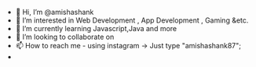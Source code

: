 - 👋 Hi, I’m @amishashank
- 👀 I’m interested in Web Development , App Development , Gaming &etc.
- 🌱 I’m currently learning Javascript,Java and more
- 💞️ I’m looking to collaborate on
- 📫 How to reach me - using instagram -> Just type "amishashank87";
- 

<!---
amishashank/amishashank is a ✨ special ✨ repository because its `README.md` (this file) appears on your GitHub profile.
You can click the Preview link to take a look at your changes.
--->
